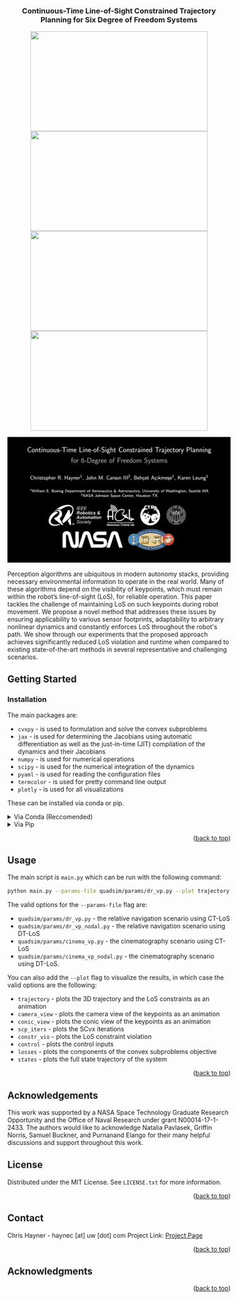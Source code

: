 <!-- Improved compatibility of back to top link: See: https://github.com/othneildrew/Best-README-Template/pull/73 -->
<a id="readme-top"></a>
<!--
*** Thanks for checking out the Best-README-Template. If you have a suggestion
*** that would make this better, please fork the repo and create a pull request
*** or simply open an issue with the tag "enhancement".
*** Don't forget to give the project a star!
*** Thanks again! Now go create something AMAZING! :D
-->



<!-- PROJECT SHIELDS -->
<!--
*** I'm using markdown "reference style" links for readability.
*** Reference links are enclosed in brackets [ ] instead of parentheses ( ).
*** See the bottom of this document for the declaration of the reference variables
*** for contributors-url, forks-url, etc. This is an optional, concise syntax you may use.
*** https://www.markdownguide.org/basic-syntax/#reference-style-links
-->
<!-- [![Contributors][contributors-shield]][contributors-url]
[![Forks][forks-shield]][forks-url]
[![Stargazers][stars-shield]][stars-url]
[![Issues][issues-shield]][issues-url]
[![MIT License][license-shield]][license-url]
[![LinkedIn][linkedin-shield]][linkedin-url] -->

<!-- PROJECT LOGO -->
<br />
<div align="center">
<h3 align="center">Continuous-Time Line-of-Sight Constrained Trajectory Planning for Six Degree of Freedom Systems</h3>

<div style="display: flex; flex-wrap: wrap; justify-content: center;">
<!--   <div style="text-align: center;"> -->
<img src="figures/ctlos_dr.gif" width="400" height="225"/>
<!-- <div style="width 45%">
<p width="10"><em>Proposed Rel Nav</em></p>
</div> -->
<!--   <div style="text-align: center;"> -->
<img src="figures/dtlos_dr.gif" width="400" height="225"/>
<!-- <div style="width 45%">
<p><em>Baseline Rel Nav</em></p>
</div> -->
</div>

<div style="display: flex; flex-wrap: wrap; justify-content: center;">
<!--   <div style="text-align: center;"> -->
<img src="figures/ctlos_cine.gif" width="400" height="225"/>
<!-- <p><em>Proposed Cinematography</em></p> -->
<!--   </div> -->
<!--   <div style="text-align: center;"> -->
<img src="figures/dtlos_cine.gif" width="400" height="225"/>
<!-- <p><em>Baseline Cinematography</em></p> -->
<!--   </div> -->
</div>

[![Watch the video](figures/video_preview.png)](https://youtu.be/miYeYnfvZYs?si=aYggTma7bdm_umCP)

  <p align="left">
    Perception algorithms are ubiquitous in modern autonomy stacks, providing necessary environmental information to operate in the real world.
    Many of these algorithms depend on the visibility of keypoints, which must remain within the robot’s line-of-sight (LoS), for reliable operation. 
    This paper tackles the challenge of maintaining LoS on such keypoints during robot movement. 
    We propose a novel method that addresses these issues by ensuring applicability to various sensor footprints, adaptability to arbitrary nonlinear dynamics and constantly enforces LoS throughout the robot's path. 
    We show through our experiments that the proposed approach achieves significantly reduced LoS violation and runtime when compared to existing state-of-the-art methods in several representative and challenging scenarios.
    <br />
  </p>
</div>

<!-- GETTING STARTED -->
## Getting Started


### Installation
The main packages are:
- ```cvxpy``` - is used to formulation and solve the convex subproblems
- ```jax``` - is used for determining the Jacobians using automatic differentiation as well as the just-in-time (JIT) compilation of the dynamics and their Jacobians 
- ```numpy``` - is used for numerical operations
- ```scipy``` - is used for the numerical integration of the dynamics
- ```pyaml```  - is used for reading the configuration files
- ```termcolor``` - is used for pretty command line output
- ```plotly``` - is used for all visualizations


These can be installed via conda or pip.
<details>
<summary>Via Conda (Reccomended) </summary>

1. Clone the repo
   ```sh
   git clone https://github.com/haynec/los_guidance.git
   ```
2. Install environment packages:
   ```sh
   conda env create -f environment.yml
   ```
3. Activate the environment:
  ```sh
  conda activate los_guidance
  ```

</details>

<details>

<summary>Via Pip</summary>

0. Prerequisites
   Python = 3.11
1. Clone the repo
   ```sh
   git clone https://github.com/haynec/los_guidance.git
   ```
2. Install environment packages:
   ```sh
   pip install -r requirements.txt
   ```
</details>

<p align="right">(<a href="#readme-top">back to top</a>)</p>



<!-- USAGE EXAMPLES -->
## Usage

The main script is ```main.py``` which can be run with the following command:
```sh
python main.py --params-file quadsim/params/dr_vp.py --plot trajectory
```
The valid options for the ```--params-file``` flag are:
- ```quadsim/params/dr_vp.py``` - the relative navigation scenario using CT-LoS
- ```quadsim/params/dr_vp_nodal.py``` - the relative navigation scenario using DT-LoS
- ```quadsim/params/cinema_vp.py``` - the cinematography scenario using CT-LoS
- ```quadsim/params/cinema_vp_nodal.py``` - the cinematography scenario using DT-LoS.

You can also add the ```--plot``` flag to visualize the results, in which case the valid options are the following:
- ```trajectory``` - plots the 3D trajectory and the LoS constraints as an animation
- ```camera_view``` - plots the camera view of the keypoints as an animation
- ```conic_view``` - plots the conic view of the keypoints as an animation
- ```scp_iters``` - plots the SCvx iterations
- ```constr_vio``` - plots the LoS constraint violation
- ```control``` - plots the control inputs
- ```losses``` - plots the components of the convex subproblems objective
- ```states``` - plots the full state trajectory of the system


<p align="right">(<a href="#readme-top">back to top</a>)</p>

## Acknowledgements
This work was supported by a NASA Space Technology Graduate Research Opportunity and the Office of Naval Research under grant N00014-17-1-2433. The authors would like to acknowledge Natalia Pavlasek, Griffin Norris, Samuel Buckner, and Purnanand Elango for their many helpful discussions and support throughout this work.

<!-- LICENSE -->
## License

Distributed under the MIT License. See `LICENSE.txt` for more information.

<p align="right">(<a href="#readme-top">back to top</a>)</p>



<!-- CONTACT -->
## Contact

Chris Hayner - haynec [at] uw [dot] com
Project Link: [Project Page](https://haynec.github.io/papers/los/)

<p align="right">(<a href="#readme-top">back to top</a>)</p>



<!-- ACKNOWLEDGMENTS -->
## Acknowledgments

<p align="right">(<a href="#readme-top">back to top</a>)</p>



<!-- MARKDOWN LINKS & IMAGES -->
<!-- https://www.markdownguide.org/basic-syntax/#reference-style-links -->
[contributors-shield]: https://img.shields.io/github/contributors/haynec/los_guidance.svg?style=for-the-badge
[contributors-url]: https://github.com/haynec/los_guidance/graphs/contributors
[forks-shield]: https://img.shields.io/github/forks/haynec/los_guidance.svg?style=for-the-badge
[forks-url]: https://github.com/haynec/los_guidance/network/members
[stars-shield]: https://img.shields.io/github/stars/haynec/los_guidance.svg?style=for-the-badge
[stars-url]: https://github.com/haynec/los_guidance/stargazers
[issues-shield]: https://img.shields.io/github/issues/haynec/los_guidance.svg?style=for-the-badge
[issues-url]: https://github.com/haynec/los_guidance/issues
[license-shield]: https://img.shields.io/github/license/haynec/los_guidance.svg?style=for-the-badge
[license-url]: https://github.com/haynec/los_guidance/blob/master/LICENSE.txt
[linkedin-shield]: https://img.shields.io/badge/-LinkedIn-black.svg?style=for-the-badge&logo=linkedin&colorB=555
[linkedin-url]: https://linkedin.com/in/linkedin_username
[product-screenshot]: images/screenshot.png
[Next.js]: https://img.shields.io/badge/next.js-000000?style=for-the-badge&logo=nextdotjs&logoColor=white
[Next-url]: https://nextjs.org/
[React.js]: https://img.shields.io/badge/React-20232A?style=for-the-badge&logo=react&logoColor=61DAFB
[React-url]: https://reactjs.org/
[Vue.js]: https://img.shields.io/badge/Vue.js-35495E?style=for-the-badge&logo=vuedotjs&logoColor=4FC08D
[Vue-url]: https://vuejs.org/
[Angular.io]: https://img.shields.io/badge/Angular-DD0031?style=for-the-badge&logo=angular&logoColor=white
[Angular-url]: https://angular.io/
[Svelte.dev]: https://img.shields.io/badge/Svelte-4A4A55?style=for-the-badge&logo=svelte&logoColor=FF3E00
[Svelte-url]: https://svelte.dev/
[Laravel.com]: https://img.shields.io/badge/Laravel-FF2D20?style=for-the-badge&logo=laravel&logoColor=white
[Laravel-url]: https://laravel.com
[Bootstrap.com]: https://img.shields.io/badge/Bootstrap-563D7C?style=for-the-badge&logo=bootstrap&logoColor=white
[Bootstrap-url]: https://getbootstrap.com
[JQuery.com]: https://img.shields.io/badge/jQuery-0769AD?style=for-the-badge&logo=jquery&logoColor=white
[JQuery-url]: https://jquery.com 
